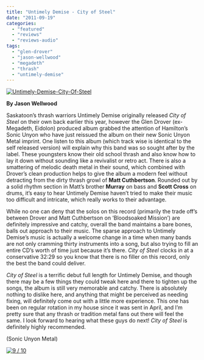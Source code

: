 ```yaml
---
title: "Untimely Demise - City of Steel"
date: "2011-09-19"
categories: 
  - "featured"
  - "reviews"
  - "reviews-audio"
tags: 
  - "glen-drover"
  - "jason-wellwood"
  - "megadeth"
  - "thrash"
  - "untimely-demise"
---
```


[![](http://www.hellbound.ca/wp-content/uploads/2011/09/Untimely-Demise-City-Of-Steel.jpg "Untimely-Demise-City-Of-Steel")](http://www.hellbound.ca/wp-content/uploads/2011/09/Untimely-Demise-City-Of-Steel.jpg)

**By Jason Wellwood**

Saskatoon’s thrash warriors Untimely Demise originally released _City of Steel_ on their own back earlier this year, however the Glen Drover (ex-Megadeth, Eidolon) produced album grabbed the attention of Hamilton’s Sonic Unyon who have just reissued the album on their new Sonic Unyon Metal imprint. One listen to this album (which track wise is identical to the self released version) will explain why this band was so sought after by the label. These youngsters know their old school thrash and also know how to lay it down without sounding like a revivalist or retro act. There is also a smattering of melodic death metal in their sound, which combined with Drover’s clean production helps to give the album a modern feel without detracting from the dirty thrash growl of **Matt Cuthbertson**. Rounded out by a solid rhythm section in Matt’s brother **Murray** on bass and **Scott Cross** on drums, it’s easy to hear Untimely Demise haven’t tried to make their music too difficult and intricate, which really works to their advantage.

While no one can deny that the solos on this record (primarily the trade off’s between Drover and Matt Cuthbertson on ‘Bloodsoaked Mission’) are definitely impressive and catchy, overall the band maintains a bare bones, balls out approach to their music. The sparse approach to Untimely Demise’s music is actually a welcome change in a time when many bands are not only cramming thirty instruments into a song, but also trying to fill an entire CD’s worth of time just because it’s there. _City of Steel_ clocks in at a conservative 32:29 so you know that there is no filler on this record, only the best the band could deliver.

_City of Steel_ is a terrific debut full length for Untimely Demise, and though there may be a few things they could tweak here and there to tighten up the songs, the album is still very memorable and catchy. There is absolutely nothing to dislike here, and anything that might be perceived as needing fixing, will definitely come out with a little more experience. This one has been on regular rotation in my house since it was sent in April, and I’m pretty sure that any thrash or tradition metal fans out there will feel the same. I look forward to hearing what these guys do next! _City of Steel_ is definitely highly recommended.

(Sonic Unyon Metal)

[![](http://www.hellbound.ca/wp-content/uploads/2009/05/review9.png "9 / 10")](http://www.hellbound.ca/wp-content/uploads/2009/05/review9.png)
